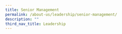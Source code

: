```yaml
---
title: Senior Management
permalink: /about-us/leadership/senior-management/
description: ""
third_nav_title: Leadership
---
```

